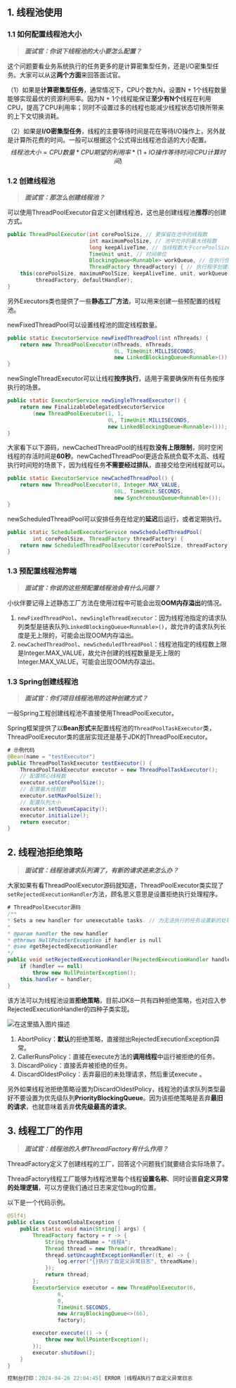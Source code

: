 ## 1. 线程池使用

### 1.1 如何配置线程池大小

> ***面试官：你说下线程池的大小要怎么配置？***

这个问题要看业务系统执行的任务更多的是计算密集型任务，还是I/O密集型任务。大家可以从这**两个方面**来回答面试官。

（1）如果是**计算密集型任务**，通常情况下，CPU个数为N，设置N + 1个线程数量能够实现最优的资源利用率。因为N + 1个线程能保证**至少有N个**线程在利用CPU，提高了CPU利用率；同时不设置过多的线程也能减少线程状态切换所带来的上下文切换消耗。

（2）如果是**I/O密集型任务**，线程的主要等待时间是花在等待I/O操作上，另外就是计算所花费的时间。一般可以根据这个公式得出线程池合适的大小配置。
$$
线程池大小 = CPU数量 * CPU期望的利用率 * (1 + IO操作等待时间/CPU计算时间)
$$

### 1.2 创建线程池

> ***面试官：那怎么创建线程池？***

可以使用ThreadPoolExecutor自定义创建线程池，这也是创建线程池**推荐**的创建方式。

```java
public ThreadPoolExecutor(int corePoolSize, // 要保留在池中的线程数
                          int maximumPoolSize, // 池中允许的最大线程数
                          long keepAliveTime, // 当线程数大于corePoolSize时，多余的空闲线程在终止之前等待新任务的最长时间
                          TimeUnit unit, // 时间单位
                          BlockingQueue<Runnable> workQueue, // 在执行任务之前用于保存任务的队列
                          ThreadFactory threadFactory) { // 执行程序创建新线程时使用的工厂
    this(corePoolSize, maximumPoolSize, keepAliveTime, unit, workQueue,
         threadFactory, defaultHandler);
}
```

另外Executors类也提供了一些**静态工厂方法**，可以用来创建一些预配置的线程池。

newFixedThreadPool可以设置线程池的固定线程数量。

```java
public static ExecutorService newFixedThreadPool(int nThreads) {
    return new ThreadPoolExecutor(nThreads, nThreads,
                                  0L, TimeUnit.MILLISECONDS,
                                  new LinkedBlockingQueue<Runnable>());
}
```

newSingleThreadExecutor可以让线程**按序执行**，适用于需要确保所有任务按序执行的场景。

```java
public static ExecutorService newSingleThreadExecutor() {
    return new FinalizableDelegatedExecutorService
        (new ThreadPoolExecutor(1, 1,
                                0L, TimeUnit.MILLISECONDS,
                                new LinkedBlockingQueue<Runnable>()));
}
```

大家看下以下源码，newCachedThreadPool的线程数**没有上限限制**，同时空闲线程的存活时间是**60秒**。newCachedThreadPool更适合系统负载不太高、线程执行时间短的场景下，因为线程任务**不需要经过排队**，直接交给空闲线程就可以。

```java
public static ExecutorService newCachedThreadPool() {
    return new ThreadPoolExecutor(0, Integer.MAX_VALUE,
                                  60L, TimeUnit.SECONDS,
                                  new SynchronousQueue<Runnable>());
}
```

newScheduledThreadPool可以安排任务在给定的**延迟**后运行，或者定期执行。

```java
public static ScheduledExecutorService newScheduledThreadPool(
        int corePoolSize, ThreadFactory threadFactory) {
    return new ScheduledThreadPoolExecutor(corePoolSize, threadFactory);
}
```



### 1.3 预配置线程池弊端

> ***面试官：你说的这些预配置线程池会有什么问题？***

小伙伴要记得上述静态工厂方法在使用过程中可能会出现**OOM内存溢出**的情况。

1. `newFixedThreadPool`、`newSingleThreadExecutor`：因为线程池指定的请求队列类型是链表队列`LinkedBlockingQueue<Runnable>()`，故允许的请求队列长度是无上限的，可能会出现OOM内存溢出。
2. `newCachedThreadPool`、`newScheduledThreadPool`：线程池指定的线程数上限是Integer.MAX_VALUE，故允许创建的线程数量是无上限的Integer.MAX_VALUE，可能会出现OOM内存溢出。

### 1.3 Spring创建线程池

> ***面试官：你们项目线程池用的这种创建方式？***

一般Spring工程创建线程池不直接使用ThreadPoolExecutor。

Spring框架提供了以**Bean形式**来配置线程池的`ThreadPoolTaskExecutor`类，ThreadPoolExecutor类的底层实现还是基于JDK的ThreadPoolExecutor。

```java
# 示例代码
@Bean(name = "testExecutor")
public ThreadPoolTaskExecutor testExecutor() {
    ThreadPoolTaskExecutor executor = new ThreadPoolTaskExecutor();
    // 配置核心线程数
    executor.setCorePoolSize();
    // 配置最大线程数
    executor.setMaxPoolSize();
    // 配置队列大小
    executor.setQueueCapacity();
    executor.initialize();
    return executor;
}
```

## 2. 线程池拒绝策略

> ***面试官：线程池请求队列满了，有新的请求进来怎么办？***

大家如果有看ThreadPoolExecutor源码就知道，ThreadPoolExecutor类实现了`setRejectedExecutionHandler`方法，顾名思义意思是设置拒绝执行处理程序。

```java
# ThreadPoolExecutor源码
/**
* Sets a new handler for unexecutable tasks. // 为无法执行的任务设置新的处理程序
*
* @param handler the new handler
* @throws NullPointerException if handler is null
* @see #getRejectedExecutionHandler
*/
public void setRejectedExecutionHandler(RejectedExecutionHandler handler) {
    if (handler == null)
        throw new NullPointerException();
    this.handler = handler;
}
```

该方法可以为线程池设置**拒绝策略**，目前JDK8一共有四种拒绝策略，也对应入参RejectedExecutionHandler的四种子类实现。

![在这里插入图片描述](https://img-blog.csdnimg.cn/direct/b5130a99fbca4f34bb4816ece1ad1656.png#pic_center)


1. AbortPolicy：**默认**的拒绝策略，直接抛出RejectedExecutionException异常。
2. CallerRunsPolicy：直接在execute方法的**调用线程**中运行被拒绝的任务。
3. DiscardPolicy：直接丢弃被拒绝的任务。
4. DiscardOldestPolicy：丢弃最旧的未处理请求，然后重试execute 。

另外如果线程池拒绝策略设置为DiscardOldestPolicy，线程池的请求队列类型最好不要设置为优先级队列**PriorityBlockingQueue**。因为该拒绝策略是丢弃**最旧的请求**，也就意味着丢弃**优先级最高的请求**。

## 3. 线程工厂的作用

> ***面试官：线程池的入参ThreadFactory有什么作用？***

ThreadFactory定义了创建线程的工厂，回答这个问题我们就要结合实际场景了。

ThreadFactory线程工厂能够为线程池里每个线程**设置名称**、同时设置**自定义异常的处理逻辑**，可以方便我们通过日志来定位bug的位置。

以下是一个代码示例。

```java
@Slf4j
public class CustomGlobalException {
    public static void main(String[] args) {
        ThreadFactory factory = r -> {
            String threadName = "线程A";
            Thread thread = new Thread(r, threadName);
            thread.setUncaughtExceptionHandler((t, e) -> {
                log.error("{}执行了自定义异常日志", threadName);
            });
            return thread;
        };
        ExecutorService executor = new ThreadPoolExecutor(6,
                6,
                0,
                TimeUnit.SECONDS,
                new ArrayBlockingQueue<>(66),
                factory);

        executor.execute(() -> {
            throw new NullPointerException();
        });
        executor.shutdown();
    }
}

控制台打印：2024-04-26 22:04:45[ ERROR ]线程A执行了自定义异常日志
```
